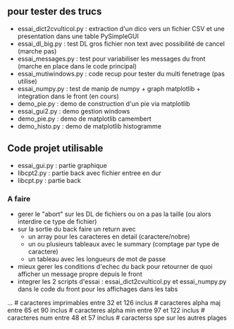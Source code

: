 ## pour tester des trucs
- essai_dict2cvulticol.py : extraction d'un dico vers un fichier CSV et une presentation dans une table PySimpleGUI
- essai_dl_big.py         : test DL gros fichier non text avec possibilité de cancel (marche pas)
- essai_messages.py       : test pour variabiliser les messages du front (marche en place dans le code principal)
- essai_mutiwindows.py    : code recup pour tester du multi fenetrage (pas utilise)
- essai_numpy.py          : test de manip de numpy + graph matplotlib + integration dans le front (en cours)
- demo_pie.py             : demo de construction d'un pie via matplotlib
- essai_gui2.py : demo gestion windows
- demo_pie.py : demo de matplotlib camembert
- demo_histo.py : demo de matplotlib histogramme
## Code projet utilisable
- essai_gui.py  : partie graphique
- libcpt2.py    : partie back avec fichier entree en dur
- libcpt.py     : partie back 
### A faire
- gerer le "abort" sur les DL de fichiers ou on a pas la taille (ou alors interdire ce type de fichier)
- sur la sortie du back faire un return avec 
    - un array pour les caracteres en detail (caractere/nobre)
    - un ou plusieurs tableaux avec le summary (comptage par type de caractere)
    - un tableau avec les longueurs de mot de passe
- mieux gerer les conditions d'echec du back pour retourner de quoi afficher un message propre depuis le front
- integrer les 2 scripts d'essai : essai_dict2cvulticol.py et essai_numpy.py dans le code du front pour les affichages dans les tabs

...
	 # caracteres imprimables entre 32 et 126 inclus
         # caracteres alpha maj entre 65 et 90 inclus
         # caracteres alpha min entre 97 et 122 inclus
         # caracteres num entre 48 et 57 inclus
         # caracterss spe sur les autres plages
